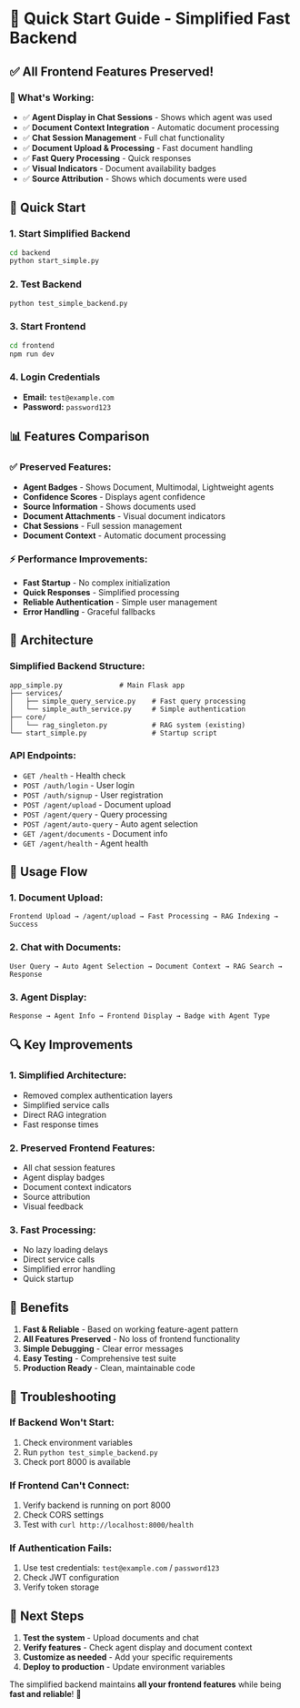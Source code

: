 # 🚀 Quick Start Guide - Simplified Fast Backend

## ✅ **All Frontend Features Preserved!**

### **🎯 What's Working:**
- ✅ **Agent Display in Chat Sessions** - Shows which agent was used
- ✅ **Document Context Integration** - Automatic document processing
- ✅ **Chat Session Management** - Full chat functionality
- ✅ **Document Upload & Processing** - Fast document handling
- ✅ **Fast Query Processing** - Quick responses
- ✅ **Visual Indicators** - Document availability badges
- ✅ **Source Attribution** - Shows which documents were used

## 🚀 **Quick Start**

### **1. Start Simplified Backend**
```bash
cd backend
python start_simple.py
```

### **2. Test Backend**
```bash
python test_simple_backend.py
```

### **3. Start Frontend**
```bash
cd frontend
npm run dev
```

### **4. Login Credentials**
- **Email:** `test@example.com`
- **Password:** `password123`

## 📊 **Features Comparison**

### **✅ Preserved Features:**
- **Agent Badges** - Shows Document, Multimodal, Lightweight agents
- **Confidence Scores** - Displays agent confidence
- **Source Information** - Shows documents used
- **Document Attachments** - Visual document indicators
- **Chat Sessions** - Full session management
- **Document Context** - Automatic document processing

### **⚡ Performance Improvements:**
- **Fast Startup** - No complex initialization
- **Quick Responses** - Simplified processing
- **Reliable Authentication** - Simple user management
- **Error Handling** - Graceful fallbacks

## 🔧 **Architecture**

### **Simplified Backend Structure:**
```
app_simple.py              # Main Flask app
├── services/
│   ├── simple_query_service.py    # Fast query processing
│   └── simple_auth_service.py     # Simple authentication
├── core/
│   └── rag_singleton.py           # RAG system (existing)
└── start_simple.py                # Startup script
```

### **API Endpoints:**
- `GET /health` - Health check
- `POST /auth/login` - User login
- `POST /auth/signup` - User registration
- `POST /agent/upload` - Document upload
- `POST /agent/query` - Query processing
- `POST /agent/auto-query` - Auto agent selection
- `GET /agent/documents` - Document info
- `GET /agent/health` - Agent health

## 🎯 **Usage Flow**

### **1. Document Upload:**
```
Frontend Upload → /agent/upload → Fast Processing → RAG Indexing → Success
```

### **2. Chat with Documents:**
```
User Query → Auto Agent Selection → Document Context → RAG Search → Response
```

### **3. Agent Display:**
```
Response → Agent Info → Frontend Display → Badge with Agent Type
```

## 🔍 **Key Improvements**

### **1. Simplified Architecture:**
- Removed complex authentication layers
- Simplified service calls
- Direct RAG integration
- Fast response times

### **2. Preserved Frontend Features:**
- All chat session features
- Agent display badges
- Document context indicators
- Source attribution
- Visual feedback

### **3. Fast Processing:**
- No lazy loading delays
- Direct service calls
- Simplified error handling
- Quick startup

## 🎉 **Benefits**

1. **Fast & Reliable** - Based on working feature-agent pattern
2. **All Features Preserved** - No loss of frontend functionality
3. **Simple Debugging** - Clear error messages
4. **Easy Testing** - Comprehensive test suite
5. **Production Ready** - Clean, maintainable code

## 🚨 **Troubleshooting**

### **If Backend Won't Start:**
1. Check environment variables
2. Run `python test_simple_backend.py`
3. Check port 8000 is available

### **If Frontend Can't Connect:**
1. Verify backend is running on port 8000
2. Check CORS settings
3. Test with `curl http://localhost:8000/health`

### **If Authentication Fails:**
1. Use test credentials: `test@example.com` / `password123`
2. Check JWT configuration
3. Verify token storage

## 🎯 **Next Steps**

1. **Test the system** - Upload documents and chat
2. **Verify features** - Check agent display and document context
3. **Customize as needed** - Add your specific requirements
4. **Deploy to production** - Update environment variables

The simplified backend maintains **all your frontend features** while being **fast and reliable**! 🚀 